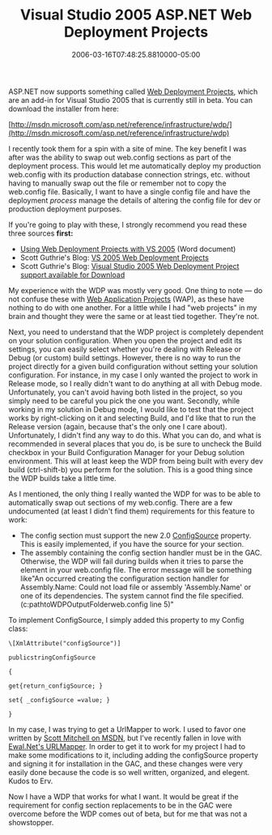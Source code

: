 ﻿---
title: Visual Studio 2005 ASP.NET Web Deployment Projects
date: "2006-03-16T07:48:25.8810000-05:00"
description: ASP.NET now supports something called Web Deployment Projects, which are an add-in for Visual Studio 2005 that is currently still in beta.
featuredImage: img/visual-studio-2005-asp-net-web-deployment-projects-featured.png
---

ASP.NET now supports something called [Web Deployment Projects](http://msdn.microsoft.com/asp.net/reference/infrastructure/wdp), which are an add-in for Visual Studio 2005 that is currently still in beta. You can download the installer from here:

[http://msdn.microsoft.com/asp.net/reference/infrastructure/wdp/](http://msdn.microsoft.com/asp.net/reference/infrastructure/wdp)

I recently took them for a spin with a site of mine. The key benefit I was after was the ability to swap out web.config sections as part of the deployment process. This would let me automatically deploy my production web.config with its production database connection strings, etc. without having to manually swap out the file or remember not to copy the web.config file. Basically, I want to have a single config file and have the deployment *process* manage the details of altering the config file for dev or production deployment purposes.

If you're going to play with these, I strongly recommend you read these three sources **first:**

* [Using Web Deployment Projects with VS 2005](http://go.microsoft.com/fwlink/?LinkId=55638) (Word document)
* Scott Guthrie's Blog: [VS 2005 Web Deployment Projects](http://weblogs.asp.net/scottgu/archive/2005/11/06/429723.aspx)
* Scott Guthrie's Blog: [Visual Studio 2005 Web Deployment Project support available for Download](http://weblogs.asp.net/scottgu/archive/2005/11/10/430283.aspx)

My experience with the WDP was mostly very good. One thing to note — do not confuse these with [Web Application Projects](http://msdn.microsoft.com/asp.net/reference/infrastructure/wap) (WAP), as these have nothing to do with one another. For a little while I had "web projects" in my brain and thought they were the same or at least tied together. They're not.

Next, you need to understand that the WDP project is completely dependent on your solution configuration. When you open the project and edit its settings, you can easily select whether you're dealing with Release or Debug (or custom) build settings. However, there is no way to run the project directly for a given build configuration without setting your solution configuration. For instance, in my case I only wanted the project to work in Release mode, so I really didn't want to do anything at all with Debug mode. Unfortunately, you can't avoid having both listed in the project, so you simply need to be careful you pick the one you want. Secondly, while working in my solution in Debug mode, I would like to test that the project works by right-clicking on it and selecting Build, and I'd like that to run the Release version (again, because that's the only one I care about). Unfortunately, I didn't find any way to do this. What you can do, and what is recommended in several places that you do, is be sure to uncheck the Build checkbox in your Build Configuration Manager for your Debug solution environment. This will at least keep the WDP from being built with every dev build (ctrl-shift-b) you perform for the solution. This is a good thing since the WDP builds take a little time.

As I mentioned, the only thing I really wanted the WDP for was to be able to automatically swap out sections of my web.config. There are a few undocumented (at least I didn't find them) requirements for this feature to work:

* The config section must support the new 2.0 [ConfigSource](http://msdn2.microsoft.com/en-us/library/system.configuration.sectioninformation.configsource(VS.80).aspx) property. This is easily implemented, if you have the source for your section.
* The assembly containing the config section handler must be in the GAC. Otherwise, the WDP will fail during builds when it tries to parse the <section /> element in your web.config file. The error message will be something like"An occurred creating the configuration section handler for Assembly.Name: Could not load file or assembly 'Assembly.Name' or one of its dependencies. The system cannot find the file specified. (c:pathtoWDPOutputFolderweb.config line 5)"

To implement ConfigSource, I simply added this property to my Config class:

```
\[XmlAttribute("configSource")]

publicstringConfigSource

{

get{return_configSource; }

set{ _configSource =value; }

}
```

In my case, I was trying to get a UrlMapper to work. I used to favor one written by [Scott Mitchell on MSDN](http://msdn.microsoft.com/library/en-us/dnaspp/html/urlrewriting.asp), but I've recently fallen in love with [Ewal.Net's URLMapper](http://ewal.net/2004/04/14/a-url-redirecting-url-rewriting-httpmodule). In order to get it to work for my project I had to make some modifications to it, including adding the configSource property and signing it for installation in the GAC, and these changes were very easily done because the code is so well written, organized, and elegent. Kudos to Erv.

Now I have a WDP that works for what I want. It would be great if the requirement for config section replacements to be in the GAC were overcome before the WDP comes out of beta, but for me that was not a showstopper.

